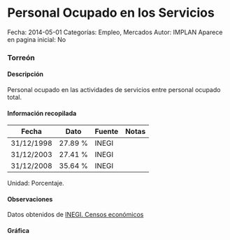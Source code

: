 Personal Ocupado en los Servicios
=====

Fecha: 2014-05-01
Categorías: Empleo, Mercados
Autor: IMPLAN
Aparece en pagina inicial: No

### Torreón

#### Descripción

Personal ocupado en las actividades de servicios entre personal ocupado total.

<!-- break -->

#### Información recopilada

<table class="table table-hover table-bordered matriz">
  <thead>
    <tr><th>Fecha</th><th>Dato</th><th>Fuente</th><th>Notas</th></tr>
  </thead>
  <tbody>
    <tr><td class="centrado">31/12/1998</td><td class="derecha">27.89 %</td><td>INEGI</td><td></td></tr>
    <tr><td class="centrado">31/12/2003</td><td class="derecha">27.41 %</td><td>INEGI</td><td></td></tr>
    <tr><td class="centrado">31/12/2008</td><td class="derecha">35.64 %</td><td>INEGI</td><td></td></tr>
  </tbody>
</table>

Unidad: Porcentaje.

#### Observaciones

Datos obtenidos de [INEGI. Censos económicos](http://www3.inegi.org.mx/sistemas/saic/)

#### Gráfica

<div id="Morriseoeyqlga" class="grafica"></div>
<script>
new Morris.Line({
element: 'Morriseoeyqlga',
data: [{ fecha: '1998-12-31', dato: 27.8900 },{ fecha: '2003-12-31', dato: 27.4100 },{ fecha: '2008-12-31', dato: 35.6387 }],
xkey: 'fecha',
ykeys: ['dato'],
labels: ['Dato'],
lineColors: ['#FF5B02'],
xLabelFormat: function(d) { return d.getDate()+'/'+(d.getMonth()+1)+'/'+d.getFullYear(); },
dateFormat: function(ts) { var d = new Date(ts); return d.getDate() + '/' + (d.getMonth() + 1) + '/' + d.getFullYear(); }
});
</script>
